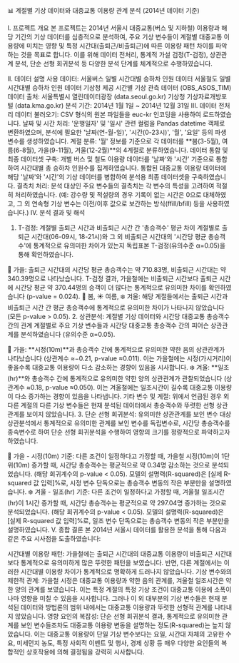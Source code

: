 📊 계절별 기상 데이터와 대중교통 이용량 관계 분석 (2014년 데이터 기준)

Ⅰ. 프로젝트 개요
본 프로젝트는 2014년 서울시 대중교통(버스 및 지하철) 이용량과 해당 기간의 기상 데이터를 심층적으로 분석하여, 주요 기상 변수들이 계절별 대중교통 이용량에 미치는 영향 및 특정 시간대(출퇴근/비출퇴근)에 따른 이용량 패턴 차이를 파악하는 것을 목표로 합니다. 이를 위해 데이터 전처리, 통계적 가설 검정(T-검정), 상관관계 분석, 단순 선형 회귀분석 등 다양한 분석 단계를 체계적으로 수행하였습니다.

Ⅱ. 데이터 설명
사용 데이터:
서울버스 일별 시간대별 승하차 인원 데이터
서울철도 일별 시간대별 승하차 인원 데이터
기상청 제공 시간별 기상 관측 데이터 (OBS_ASOS_TIM)
데이터 출처:
서울특별시 열린데이터광장 (data.seoul.go.kr)
기상청 기상자료개방포털 (data.kma.go.kr)
분석 기간: 2014년 1월 1일 ~ 2014년 12월 31일
Ⅲ. 데이터 전처리
데이터 불러오기: CSV 형식의 원본 파일들을 euc-kr 인코딩을 사용하여 로드하였습니다.
날짜 및 시간 처리: '운행일자' 및 '일시' 관련 컬럼을 Pandas datetime 객체로 변환하였으며, 분석에 필요한 '날짜(연-월-일)', '시간(0-23시)', '월', '요일' 등의 파생 변수를 생성하였습니다.
계절 분류: '월' 정보를 기준으로 각 데이터를 **봄(3-5월), 여름(6-8월), 가을(9-11월), 겨울(12-2월)**의 4계절로 분류하였습니다.
데이터 통합 및 최종 데이터셋 구축:
개별 버스 및 철도 이용량 데이터를 '날짜'와 '시간' 기준으로 통합하여 시간대별 총 승하차 인원수를 집계하였습니다.
통합된 대중교통 이용량 데이터에 해당 '날짜'와 '시간'의 기상 데이터를 병합하여 분석용 최종 데이터셋을 구축하였습니다.
결측치 처리: 분석 대상인 주요 변수들의 결측치는 각 변수의 특성을 고려하여 적절히 처리하였습니다. (예: 강수량 및 적설량의 경우 기록이 없는 시간은 0으로 대체하였고, 그 외 연속형 기상 변수는 이전/이후 값으로 보간하는 방식(ffill/bfill) 등을 사용하였습니다.)
Ⅳ. 분석 결과 및 해석
1. T-검정: 계절별 출퇴근 시간과 비출퇴근 시간 간 '총승객수' 평균 차이
계절별로 출퇴근 시간대(06-09시, 18-21시)와 그 외 비출퇴근 시간대의 '시간당 평균 총승객수'에 통계적으로 유의미한 차이가 있는지 독립표본 T-검정(유의수준 α=0.05)을 통해 확인하였습니다.

🍂 가을:
출퇴근 시간대의 시간당 평균 총승객수는 약 710.83명, 비출퇴근 시간대는 약 340.39명으로 나타났습니다.
T-검정 결과, 가을철에는 비출퇴근 시간보다 출퇴근 시간에 시간당 평균 약 370.44명의 승객이 더 많다는 통계적으로 유의미한 차이를 확인하였습니다 (p-value = 0.024).
🌸 봄, ☀️ 여름, ❄️ 겨울:
해당 계절들에서는 출퇴근 시간과 비출퇴근 시간 간 평균 총승객수에 통계적으로 유의미한 차이가 나타나지 않았습니다 (모든 p-value > 0.05).
2. 상관분석: 계절별 기상 데이터와 시간당 대중교통 총승객수 간의 관계
계절별로 주요 기상 변수들과 시간당 대중교통 총승객수 간의 피어슨 상관관계를 분석하였습니다 (유의수준 α=0.05).

🍂 가을:
**시정(10m)**과 총승객수 간에 통계적으로 유의미한 약한 음의 상관관계가 나타났습니다 (상관계수 ≈−0.21, p-value ≈0.011).
이는 가을철에는 시정(가시거리)이 좋을수록 대중교통 이용량이 다소 감소하는 경향이 있음을 시사합니다.
❄️ 겨울:
**일조(hr)**와 총승객수 간에 통계적으로 유의미한 약한 양의 상관관계가 관찰되었습니다 (상관계수 ≈0.18, p-value ≈0.050).
이는 겨울철에는 일조시간이 길수록 대중교통 이용량이 다소 증가하는 경향이 있음을 나타냅니다.
기타 변수 및 계절:
위에서 언급된 경우 외 다른 계절의 다른 기상 변수들은 현재 분석된 데이터에서 총승객수와 뚜렷한 선형 상관관계를 보이지 않았습니다.
3. 단순 선형 회귀분석: 유의미한 상관관계를 보인 변수 대상
상관분석에서 통계적으로 유의미한 관계를 보인 변수를 독립변수로, 시간당 총승객수를 종속변수로 하여 단순 선형 회귀분석을 수행하여 영향의 크기를 정량적으로 파악하고자 하였습니다.

🍂 가을 - 시정(10m) 기준:
다른 조건이 일정하다고 가정할 때, 가을철 시정(10m)이 1단위(10m) 증가할 때, 시간당 총승객수는 평균적으로 약 0.34명 감소하는 것으로 분석되었습니다. (해당 회귀계수의 p-value < 0.05).
모델의 설명력(R-squared)은 [실제 R-squared 값 입력]%로, 시정 변수 단독으로는 총승객수 변동의 작은 부분만을 설명하였습니다.
❄️ 겨울 - 일조(hr) 기준:
다른 조건이 일정하다고 가정할 때, 겨울철 일조시간(hr)이 1시간 증가할 때, 시간당 총승객수는 평균적으로 약 297.04명 증가하는 것으로 분석되었습니다. (해당 회귀계수의 p-value < 0.05).
모델의 설명력(R-squared)은 [실제 R-squared 값 입력]%로, 일조 변수 단독으로는 총승객수 변동의 작은 부분만을 설명하였습니다.
Ⅴ. 종합 결론
본 2014년 서울시 데이터를 활용한 분석을 통해 다음과 같은 주요 시사점을 도출하였습니다:

시간대별 이용량 패턴: 가을철에는 출퇴근 시간대의 대중교통 이용량이 비출퇴근 시간대보다 통계적으로 유의미하게 많은 뚜렷한 패턴을 보였습니다. 반면, 다른 계절에서는 이러한 시간대별 이용량 차이가 통계적으로 명확하게 드러나지 않았습니다.
기상 변수와의 제한적 관계:
가을철 시정은 대중교통 이용량과 약한 음의 관계를, 겨울철 일조시간은 약한 양의 관계를 보였습니다. 이는 특정 계절의 특정 기상 조건이 대중교통 이용에 소폭이나마 영향을 미칠 수 있음을 시사합니다.
그러나 이 외 대부분의 기상 변수들은 현재 분석된 데이터와 방법론의 범위 내에서는 대중교통 이용량과 뚜렷한 선형적 관계를 나타내지 않았습니다.
영향 요인의 복잡성: 단순 선형 회귀분석 결과, 통계적으로 유의미한 관계를 보인 변수들조차도 대중교통 이용량 변동을 설명하는 정도(R-squared)는 높지 않았습니다. 이는 대중교통 이용량이 단일 기상 변수보다는 요일, 시간대 자체의 고유한 수요, 미세먼지 농도, 특정 사회적 이벤트 및 행사, 경제 상황 등 매우 다양한 요인들의 복합적인 상호작용에 의해 결정됨을 강력히 시사합니다.
